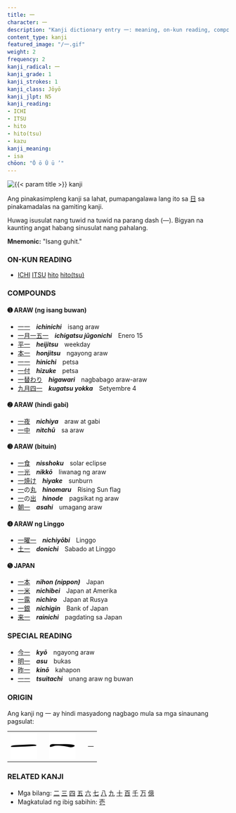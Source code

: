 ```yaml
---
title: 一
character: 一
description: "Kanji dictionary entry 一: meaning, on-kun reading, compounds, origin, related kanji"
content_type: kanji
featured_image: "/一.gif"
weight: 2
frequency: 2
kanji_radical: 一
kanji_grade: 1
kanji_strokes: 1
kanji_class: Jōyō
kanji_jlpt: N5
kanji_reading:
- ICHI
- ITSU
- hito
- hito(tsu)
- kazu
kanji_meaning:
- isa
chōon: "Ō ō Ū ū ’"
---
```

[//]: # (Don't edit the line below.)
<img class="kanji" alt="{{< param title >}} kanji" src="{{< param title >}}.gif">

Ang pinakasimpleng kanji sa lahat, pumapangalawa lang ito sa [日](../日) sa pinakamadalas na gamiting kanji.

Huwag isusulat nang tuwid na tuwid na parang dash (―). Bigyan na kaunting angat habang sinusulat nang pahalang.

**Mnemonic:** "Isang guhit."

### ON-KUN READING

[//]: # (Don't edit the line below. ON-KUN READING code is automatically generated.)
- [ICHI](../../kanji-reading/ichi) [ITSU](../../kanji-reading/itsu) [hito](../../kanji-reading/hito) [hito(tsu)](../../kanji-reading/hito(tsu))

### COMPOUNDS

#### ➊ **ARAW** (ng isang buwan)
  - [一](../一)[一](../一)　***ichinichi***　isang araw
  - [一](../一)[月](../月)[一](../一)[五](../五)[一](../一)　***ichigatsu jūgonichi***　Enero 15
  - [平](../平)[一](../一)　***heijitsu***　weekday
  - [本](../本)[一](../一)　***honjitsu***　ngayong araw 
  - [一](../一)[一](../一)　***hinichi***　petsa
  - [一](../一)[付](../付)　***hizuke***　petsa
  - [一](../一)[替わり](../替)　***higawari***　nagbabago araw-araw
  - [九](../九)[月](../月)[四](../四)[一](../一)　***kugatsu yokka***　Setyembre 4
  

#### ➋ **ARAW** (hindi gabi)
  - [一](../一)[夜](../夜)　***nichiya***　araw at gabi
  - [一](../一)[中](../中)　***nitchū***　sa araw
  
#### ➌ **ARAW** (bituin)
  - [一](../一)[食](../食)　***nisshoku***　solar eclipse
  - [一](../一)[光](../光)　***nikkō***　liwanag ng araw
  - [一](../一)[焼け](../焼)　***hiyake***　sunburn
  - [一](../一)の[丸](../丸)　***hinomaru***　Rising Sun flag
  - [一](../一)の[出](../出)　***hinode***　pagsikat ng araw
  - [朝](../朝)[一](../一)　***asahi***　umagang araw

#### ➍ **ARAW** ng Linggo
  - [一](../一)[曜](../曜)[一](../一)　***nichiyōbi***　Linggo
  - [土](../土)[一](../一)　***donichi***　Sabado at Linggo

#### ➎ **JAPAN**
  - [一](../一)[本](../本)　***nihon (nippon)***　Japan
  - [一](../一)[米](../米)　***nichibei***　Japan at Amerika
  - [一](../一)[露](../露)　***nichiro***　Japan at Rusya
  - [一](../一)[銀](../銀)　***nichigin***　Bank of Japan
  - [来](../来)[一](../一)　***rainichi***　pagdating sa Japan

### SPECIAL READING
  - [今](../今)[一](../一)　***kyō***　ngayong araw
  - [明](../明)[一](../一)　***asu***　bukas
  - [昨](../昨)[一](../一)　***kinō***　kahapon
  - [一](../一)[一](../一)　***tsuitachi***　unang araw ng buwan

### ORIGIN

Ang kanji ng 一 ay hindi masyadong nagbago mula sa mga sinaunang pagsulat:

<table class="kanji-table"><tr><td>
<img src="60px-一-hanjian.svg.png">
</td><td></td><td>
<img src="60px-一-slip.svg.png">
</td><td></td>
<td class="kanji-origin">一</td>
</tr></table>

### RELATED KANJI

- Mga bilang: [二](../二) [三](../三) [四](../五) [五](../五) [六](../七) [七](../七) [八](../八) [九](../九) [十](../十) [百](../百) [千](../千) [万](../万) [億](../億)
- Magkatulad ng ibig sabihin: [壱](../壱)